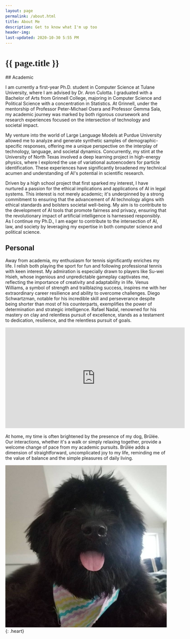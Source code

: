 ```yaml
---
layout: page
permalink: /about.html
title: About Me
description: Get to know what I'm up too
header-img: 
last-updated: 2020-10-30 5:55 PM
---
```


<h1 class="mx-auto" style="font-family:Courgette;">{{ page.title }}</h1>
## Academic

I am currently a first-year Ph.D. student in Computer Science at Tulane University, where I am advised by Dr. Aron Culotta. I graduated with a Bachelor of Arts from Grinnell College, majoring in Computer Science and Political Science with a concentration in Statistics. At Grinnell, under the mentorship of Professor Peter-Michael Osera and Professor Gemma Sala, my academic journey was marked by both rigorous coursework and research experiences focused on the intersection of technology and societal impact.

My venture into the world of Large Language Models at Purdue University allowed me to analyze and generate synthetic samples of demographic-specific responses, offering me a unique perspective on the interplay of technology, language, and societal dynamics. Concurrently, my stint at the University of North Texas involved a deep learning project in high-energy physics, where I explored the use of variational autoencoders for particle identification. These experiences have significantly broadened my technical acumen and understanding of AI's potential in scientific research.

Driven by a high school project that first sparked my interest, I have nurtured a passion for the ethical implications and applications of AI in legal systems. This interest is not merely academic; it's underpinned by a strong commitment to ensuring that the advancement of AI technology aligns with ethical standards and bolsters societal well-being. My aim is to contribute to the development of AI tools that promote fairness and privacy, ensuring that the revolutionary impact of artificial intelligence is harnessed responsibly. As I continue my Ph.D., I am eager to contribute to the intersection of AI, law, and society by leveraging my expertise in both computer science and political science.

## Personal
Away from academia, my enthusiasm for tennis significantly enriches my life. I relish both playing the sport for fun and following professional tennis with keen interest. My admiration is especially drawn to players like Su-wei Hsieh, whose ingenious and unpredictable gameplay captivates me, reflecting the importance of creativity and adaptability in life. Venus Williams, a symbol of strength and trailblazing success, inspires me with her extraordinary career resilience and ability to overcome challenges. Diego Schwartzman, notable for his incredible skill and perseverance despite being shorter than most of his counterparts, exemplifies the power of determination and strategic intelligence. Rafael Nadal, renowned for his mastery on clay and relentless pursuit of excellence, stands as a testament to dedication, resilience, and the relentless pursuit of goals.

<iframe
  width="560"
  height="315"
  src="https://www.youtube.com/embed/videoseries?list=PLj4etdMiePDxGZfhpTmT6etb5lBao8ZE8"
  frameborder="0"
  allowfullscreen
></iframe>

At home, my time is often brightened by the presence of my dog, Brûlée. Our interactions, whether it's a walk or simply relaxing together, provide a welcome change of pace from my academic pursuits. Brûlée adds a dimension of straightforward, uncomplicated joy to my life, reminding me of the value of balance and the simple pleasures of daily living.


<style>
img.heart {
  mask: 
    radial-gradient(at 70% 31%,#000 29%,#0000 30%), 
    radial-gradient(at 30% 31%,#000 29%,#0000 30%), 
    linear-gradient(#000 0 0) bottom/100% 50% no-repeat;
  clip-path: polygon(-41% 0, 50% 91%, 141% 0);
  width: 200px;
  height: auto;
  display: block;
  margin: 20px auto;
}
</style>

![Brûlée](/assets/img/brulee.jpg){: .heart}




